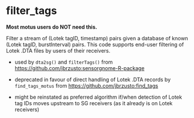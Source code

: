 # filter_tags

**Most motus users do NOT need this.**

Filter a stream of (Lotek tagID, timestamp) pairs given a database of known
(Lotek tagID, burstInterval) pairs.  This code supports end-user filtering of
Lotek .DTA files by users of their receivers.


- used by `dta2sg()` and `filterTags()` from https://github.com/jbrzusto:sensorgnome-R-package

- deprecated in favour of direct handling of Lotek .DTA records by `find_tags_motus`
  from https://github.com/jbrzusto:find_tags

- might be reinstated as preferred algorithm if/when detection of Lotek tag IDs moves upstream
  to SG receivers (as it already is on Lotek receivers)
